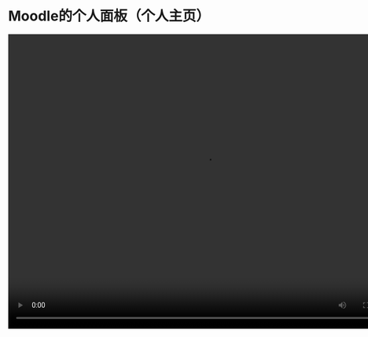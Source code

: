 # Moodle的个人面板（个人主页）

<video src="https://www.woteach.cn/pluginfile.php/935/mod_resource/content/1/3.1%E6%88%91%E7%9A%84%E4%B8%BB%E9%A1%B5.mp4" width="800px" height="600px" controls="controls"></video>